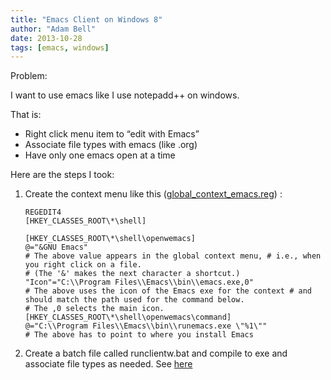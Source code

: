 ```yaml
---
title: "Emacs Client on Windows 8"
author: "Adam Bell"
date: 2013-10-28
tags: [emacs, windows]
---
```

Problem:

I want to use emacs like I use notepadd++ on windows.
<!--more-->
<span>That is:</span>

* Right click menu item to “edit with Emacs”
* Associate file types with emacs (like .org)
* Have only one emacs open at a time

Here are the steps I took:

1. Create the context menu like this ([global_context_emacs.reg](http://www.emacswiki.org/emacs/MsWindowsGlobalContextMenu)) :

    ```
    REGEDIT4
    [HKEY_CLASSES_ROOT\*\shell]

    [HKEY_CLASSES_ROOT\*\shell\openwemacs]
    @="&GNU Emacs"
    # The above value appears in the global context menu, # i.e., when you right click on a file.
    # (The '&' makes the next character a shortcut.) "Icon"="C:\\Program Files\\Emacs\\bin\\emacs.exe,0"
    # The above uses the icon of the Emacs exe for the context # and should match the path used for the command below.
    # The ,0 selects the main icon. [HKEY_CLASSES_ROOT\*\shell\openwemacs\command]
    @="C:\\Program Files\\Emacs\\bin\\runemacs.exe \"%1\""
    # The above has to point to where you install Emacs  
    ```

2. <span>Create a batch file called runclientw.bat and compile to exe and associate file types as needed. See [here](http://robert-adesam.blogspot.ca/2011/01/emacsclient-setup-on-windows-7-starter.html)</span>
